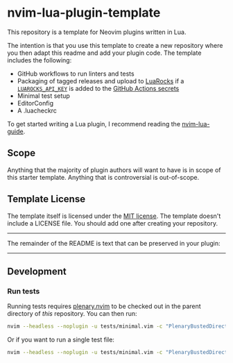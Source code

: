 # nvim-lua-plugin-template

This repository is a template for Neovim plugins written in Lua.

The intention is that you use this template to create a new repository where you then adapt this readme and add your plugin code.
The template includes the following:

- GitHub workflows to run linters and tests
- Packaging of tagged releases and upload to [LuaRocks](https://luarocks.org/)
  if a [`LUAROCKS_API_KEY`](https://luarocks.org/settings/api-keys) is added
  to the [GitHub Actions secrets](https://docs.github.com/en/actions/security-guides/encrypted-secrets#creating-encrypted-secrets-for-a-repository)
- Minimal test setup
- EditorConfig
- A .luacheckrc


To get started writing a Lua plugin, I recommend reading the [nvim-lua-guide][nvim-lua-guide].

## Scope

Anything that the majority of plugin authors will want to have is in scope of
this starter template. Anything that is controversial is out-of-scope.


## Template License

The template itself is licensed under the [MIT license](https://en.wikipedia.org/wiki/MIT_License).
The template doesn't include a LICENSE file. You should add one after creating your repository.

---


The remainder of the README is text that can be preserved in your plugin:

---


## Development

### Run tests


Running tests requires [plenary.nvim][plenary] to be checked out in the parent directory of *this* repository.
You can then run:

```bash
nvim --headless --noplugin -u tests/minimal.vim -c "PlenaryBustedDirectory tests/ {minimal_init = 'tests/minimal.vim'}"
```

Or if you want to run a single test file:

```bash
nvim --headless --noplugin -u tests/minimal.vim -c "PlenaryBustedDirectory tests/path_to_file.lua {minimal_init = 'tests/minimal.vim'}"
```


[nvim-lua-guide]: https://github.com/nanotee/nvim-lua-guide
[plenary]: https://github.com/nvim-lua/plenary.nvim
